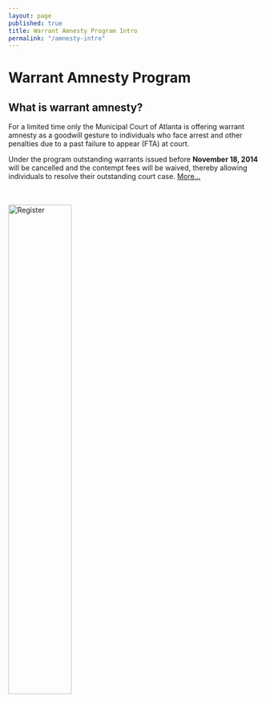 ```yaml
---
layout: page
published: true
title: Warrant Amnesty Program Intro
permalink: "/amnesty-intro"
---
```


# Warrant Amnesty Program
## What is warrant amnesty?

For a limited time only the Municipal Court of Atlanta is offering warrant amnesty as a 
goodwill gesture to individuals who face arrest and other penalties due to a past failure to appear (FTA) at court.  

Under the program outstanding warrants issued before <b>November 18, 2014</b> will be cancelled and the contempt fees will be waived, thereby allowing individuals to resolve their outstanding court case. <a href="http://court.atlantaga.gov/warrant-amnesty-info/">More...</a>

<br/><br/>
<a href="http://dit-webtest-01/drfcc/waf.aspx" target="_blank"><img src="http://dit-webtest-01/drfcc/img/ro.png" alt="Register" style="width: 50%; height: 50%"/></a>
